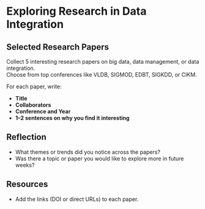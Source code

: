 # Exploring Research in Data Integration

## Selected Research Papers

Collect 5 interesting research papers on big data, data management, or data integration.  
Choose from top conferences like VLDB, SIGMOD, EDBT, SIGKDD, or CIKM.

For each paper, write:

- **Title**
- **Collaborators**
- **Conference and Year**
- **1–2 sentences on why you find it interesting**

## Reflection

- What themes or trends did you notice across the papers?
- Was there a topic or paper you would like to explore more in future weeks?

## Resources

- Add the links (DOI or direct URLs) to each paper.

